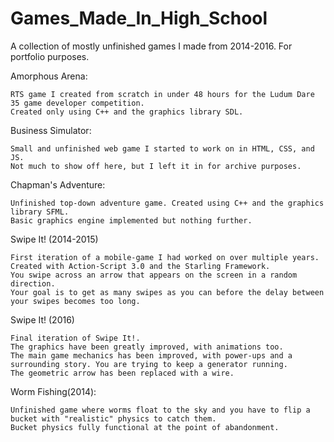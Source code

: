# Games_Made_In_High_School
 A collection of mostly unfinished games I made from 2014-2016. For portfolio purposes.

Amorphous Arena:

    RTS game I created from scratch in under 48 hours for the Ludum Dare 35 game developer competition. 
    Created only using C++ and the graphics library SDL.

Business Simulator:

    Small and unfinished web game I started to work on in HTML, CSS, and JS.
    Not much to show off here, but I left it in for archive purposes.

Chapman's Adventure:
    
    Unfinished top-down adventure game. Created using C++ and the graphics library SFML.
    Basic graphics engine implemented but nothing further.

Swipe It! (2014-2015)
    
    First iteration of a mobile-game I had worked on over multiple years. Created with Action-Script 3.0 and the Starling Framework.
    You swipe across an arrow that appears on the screen in a random direction.
    Your goal is to get as many swipes as you can before the delay between your swipes becomes too long. 

Swipe It! (2016)
    
    Final iteration of Swipe It!.
    The graphics have been greatly improved, with animations too.
    The main game mechanics has been improved, with power-ups and a surrounding story. You are trying to keep a generator running.
    The geometric arrow has been replaced with a wire.

Worm Fishing(2014):

    Unfinished game where worms float to the sky and you have to flip a bucket with "realistic" physics to catch them.
    Bucket physics fully functional at the point of abandonment.
